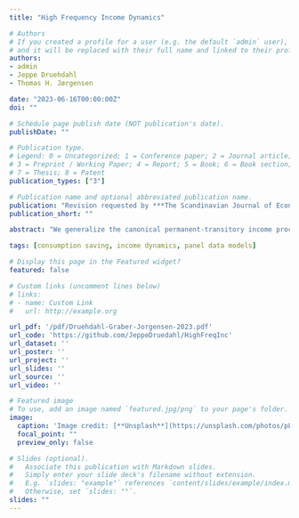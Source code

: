 ```yaml
---
title: "High Frequency Income Dynamics"

# Authors
# If you created a profile for a user (e.g. the default `admin` user), write the username (folder name) here 
# and it will be replaced with their full name and linked to their profile.
authors:
- admin
- Jeppe Druehdahl
- Thomas H. Jørgensen

date: "2023-06-16T00:00:00Z"
doi: ""

# Schedule page publish date (NOT publication's date).
publishDate: ""

# Publication type.
# Legend: 0 = Uncategorized; 1 = Conference paper; 2 = Journal article;
# 3 = Preprint / Working Paper; 4 = Report; 5 = Book; 6 = Book section;
# 7 = Thesis; 8 = Patent
publication_types: ["3"]

# Publication name and optional abbreviated publication name.
publication: "Revision requested by ***The Scandinavian Journal of Economics***"
publication_short: "" 

abstract: "We generalize the canonical permanent-transitory income process to allow for infrequent shocks. The distribution of income growth rates can then have a discrete mass point at zero and fat tails as observed in income data. We pro- vide analytical formulas for the unconditional and conditional distributions of income growth rates and higher-order moments. We prove a set of identi- fication results and numerically validate that we can simultaneously identify the frequency, variance, and persistence of income shocks. We estimate the income process on monthly panel data of 400,000 Danish males observed over 8 years. When allowing shocks to be infrequent, the proposed income process can closely match the central features of both monthly and annual income data."

tags: [consumption saving, income dynamics, panel data models]

# Display this page in the Featured widget?
featured: false

# Custom links (uncomment lines below)
# links:
# - name: Custom Link
#   url: http://example.org

url_pdf: '/pdf/Druehdahl-Graber-Jorgensen-2023.pdf'
url_code: 'https://github.com/JeppeDruedahl/HighFreqInc'
url_dataset: ''
url_poster: ''
url_project: ''
url_slides: ''
url_source: ''
url_video: ''

# Featured image
# To use, add an image named `featured.jpg/png` to your page's folder. 
image:
  caption: 'Image credit: [**Unsplash**](https://unsplash.com/photos/pLCdAaMFLTE)'
  focal_point: ""
  preview_only: false

# Slides (optional).
#   Associate this publication with Markdown slides.
#   Simply enter your slide deck's filename without extension.
#   E.g. `slides: "example"` references `content/slides/example/index.md`.
#   Otherwise, set `slides: ""`.
slides: ""
---
```


